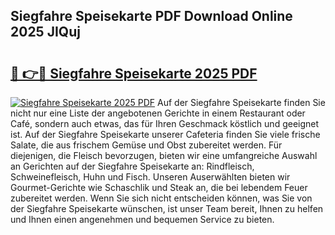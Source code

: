 ## Siegfahre Speisekarte PDF Download Online 2025 JIQuj

# <h2><a href="http://gc9jrqw.nevu.top/?p=Siegfahre+Speisekarte">🔗 👉🔴 Siegfahre Speisekarte 2025 PDF</a></h2>

[![Siegfahre Speisekarte 2025 PDF](https://i.imgur.com/dBaPXMq.png)](http://gc9jrqw.nevu.top/?p=Siegfahre+Speisekarte)
Auf der Siegfahre Speisekarte finden Sie nicht nur eine Liste der angebotenen Gerichte in einem Restaurant oder Café, sondern auch etwas, das für Ihren Geschmack köstlich und geeignet ist. Auf der Siegfahre Speisekarte unserer Cafeteria finden Sie viele frische Salate, die aus frischem Gemüse und Obst zubereitet werden. Für diejenigen, die Fleisch bevorzugen, bieten wir eine umfangreiche Auswahl an Gerichten auf der Siegfahre Speisekarte an: Rindfleisch, Schweinefleisch, Huhn und Fisch. Unseren Auserwählten bieten wir Gourmet-Gerichte wie Schaschlik und Steak an, die bei lebendem Feuer zubereitet werden. Wenn Sie sich nicht entscheiden können, was Sie von der Siegfahre Speisekarte wünschen, ist unser Team bereit, Ihnen zu helfen und Ihnen einen angenehmen und bequemen Service zu bieten.
